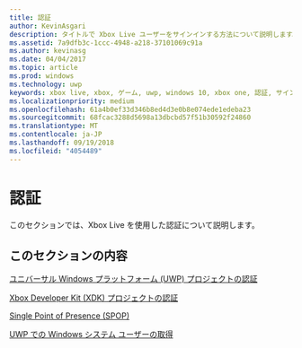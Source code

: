 ```yaml
---
title: 認証
author: KevinAsgari
description: タイトルで Xbox Live ユーザーをサインインする方法について説明します。
ms.assetid: 7a9dfb3c-1ccc-4948-a218-37101069c91a
ms.author: kevinasg
ms.date: 04/04/2017
ms.topic: article
ms.prod: windows
ms.technology: uwp
keywords: xbox live, xbox, ゲーム, uwp, windows 10, xbox one, 認証, サインイン
ms.localizationpriority: medium
ms.openlocfilehash: 61a4b0ef33d346b8ed4d3e0b8e074ede1edeba23
ms.sourcegitcommit: 68fcac3288d5698a13dbcbd57f51b30592f24860
ms.translationtype: MT
ms.contentlocale: ja-JP
ms.lasthandoff: 09/19/2018
ms.locfileid: "4054489"
---
```

# <a name="authentication"></a>認証

このセクションでは、Xbox Live を使用した認証について説明します。

## <a name="in-this-section"></a>このセクションの内容

[ユニバーサル Windows プラットフォーム (UWP) プロジェクトの認証](authentication-for-UWP-projects.md)

[Xbox Developer Kit (XDK) プロジェクトの認証](authentication-for-XDK-projects.md)

[Single Point of Presence (SPOP)](single-point-of-presence.md)

[UWP での Windows システム ユーザーの取得](retrieving-windows-system-user-on-UWP.md)

